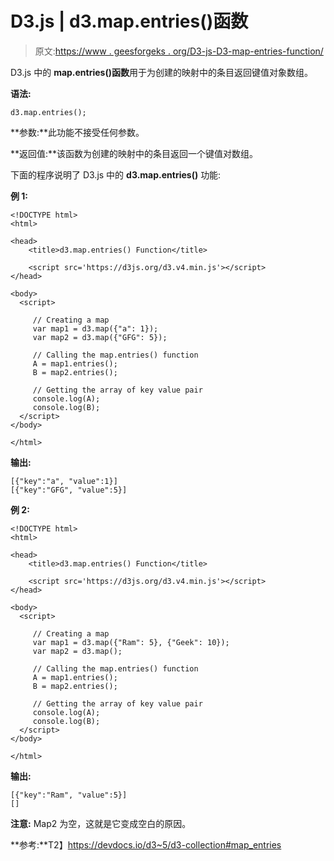 # D3.js | d3.map.entries()函数

> 原文:[https://www . geesforgeks . org/D3-js-D3-map-entries-function/](https://www.geeksforgeeks.org/d3-js-d3-map-entries-function/)

D3.js 中的 **map.entries()函数**用于为创建的映射中的条目返回键值对象数组。

**语法:**

```
d3.map.entries();
```

**参数:**此功能不接受任何参数。

**返回值:**该函数为创建的映射中的条目返回一个键值对数组。

下面的程序说明了 D3.js 中的 **d3.map.entries()** 功能:

**例 1:**

```
<!DOCTYPE html>
<html>

<head>
    <title>d3.map.entries() Function</title>

    <script src='https://d3js.org/d3.v4.min.js'></script>
</head>

<body>
  <script>

     // Creating a map
     var map1 = d3.map({"a": 1});
     var map2 = d3.map({"GFG": 5});

     // Calling the map.entries() function
     A = map1.entries();
     B = map2.entries();

     // Getting the array of key value pair
     console.log(A);
     console.log(B);
  </script>
</body>

</html>
```

**输出:**

```
[{"key":"a", "value":1}]
[{"key":"GFG", "value":5}]

```

**例 2:**

```
<!DOCTYPE html>
<html>

<head>
    <title>d3.map.entries() Function</title>

    <script src='https://d3js.org/d3.v4.min.js'></script>
</head>

<body>
  <script>

     // Creating a map
     var map1 = d3.map({"Ram": 5}, {"Geek": 10});
     var map2 = d3.map();

     // Calling the map.entries() function
     A = map1.entries();
     B = map2.entries();

     // Getting the array of key value pair
     console.log(A);
     console.log(B);
  </script>
</body>

</html>
```

**输出:**

```
[{"key":"Ram", "value":5}]
[]

```

**注意:** Map2 为空，这就是它变成空白的原因。

**参考:**T2】https://devdocs.io/d3~5/d3-collection#map_entries